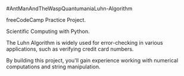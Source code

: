 #AntManAndTheWaspQuantumaniaLuhn-Algorithm

freeCodeCamp Practice Project.


Scientific Computing with Python.


The Luhn Algorithm is widely used for error-checking in various applications, such as verifying credit card numbers.

By building this project, you'll gain experience working with numerical computations and string manipulation.
